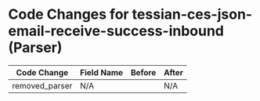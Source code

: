# Code Changes for tessian-ces-json-email-receive-success-inbound (Parser)

| Code Change | Field Name | Before | After |
|-------------|------------|--------|-------|
| removed_parser | N/A |  | N/A |